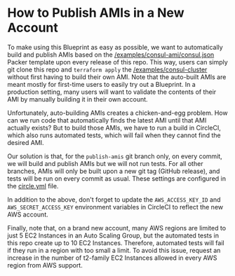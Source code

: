 # How to Publish AMIs in a New Account

To make using this Blueprint as easy as possible, we want to automatically build and publish AMIs based on the 
[/examples/consul-ami/consul.json](https://github.com/gruntwork-io/terraform-consul-azure/examples/consul-ami/consul.json) Packer template upon every release of this repo. 
This way, users can simply git clone this repo and `terraform apply` the [/examples/consul-cluster](https://github.com/gruntwork-io/terraform-consul-azure/examples/consul-cluster)
without first having to build their own AMI. Note that the auto-built AMIs are meant mostly for first-time users to 
easily try out a Blueprint. In a production setting, many users will want to validate the contents of their AMI by
manually building it in their own account.

Unfortunately, auto-building AMIs creates a chicken-and-egg problem. How can we run code that automatically finds the
latest AMI until that AMI actually exists? But to build those AMIs, we have to run a build in CircleCI, which also runs
automated tests, which will fail when they cannot find the desired AMI. 

Our solution is that, for the `publish-amis` git branch only, on every commit, we will build and publish AMIs but we will
not run tests. For all other branches, AMIs will only be built upon a new git tag (GitHub release), and tests will be
run on every commit as usual. These settings are configured in the [circle.yml](/circle.yml) file.

In addition to the above, don't forget to update the `AWS_ACCESS_KEY_ID` and `AWS_SECRET_ACCESS_KEY` environment 
variables in CircleCI to reflect the new AWS account.

Finally, note that, on a brand new account, many AWS regions are limited to just 5 EC2 Instances in an Auto Scaling Group,
but the automated tests in this repo create up to 10 EC2 Instances. Therefore, automated tests will fail if they run in
a region with too small a limit. To avoid this issue, request an increase in the number of t2-family EC2 Instances 
allowed in every AWS region from AWS support.